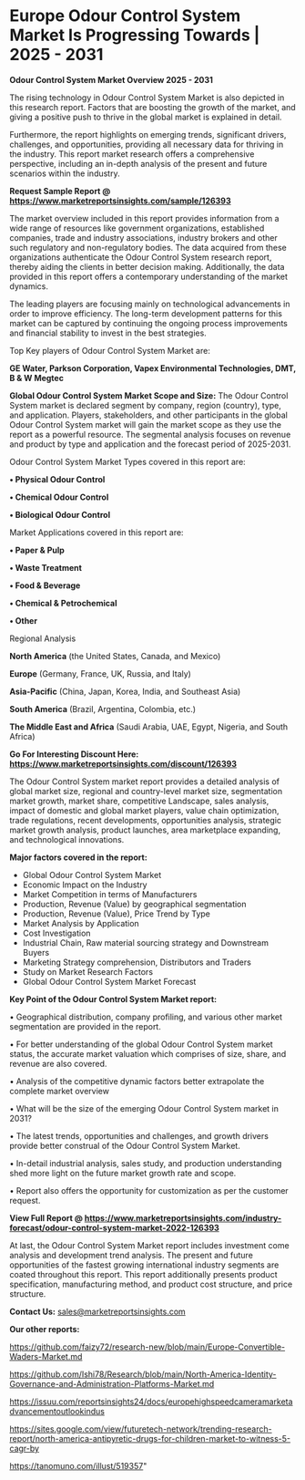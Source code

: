 # Europe Odour Control System Market Is Progressing Towards | 2025 - 2031

<Strong> Odour Control System Market Overview 2025 - 2031</strong>

The rising technology in Odour Control System Market is also depicted in this research report. Factors that are boosting the growth of the market, and giving a positive push to thrive in the global market is explained in detail.

Furthermore, the report highlights on emerging trends, significant drivers, challenges, and opportunities, providing all necessary data for thriving in the industry. This report market research offers a comprehensive perspective, including an in-depth analysis of the present and future scenarios within the industry.

<strong>Request Sample Report @ <a href=https://www.marketreportsinsights.com/sample/126393>https://www.marketreportsinsights.com/sample/126393</a></strong>

The market overview included in this report provides information from a wide range of resources like government organizations, established companies, trade and industry associations, industry brokers and other such regulatory and non-regulatory bodies. The data acquired from these organizations authenticate the Odour Control System research report, thereby aiding the clients in better decision making. Additionally, the data provided in this report offers a contemporary understanding of the market dynamics.

The leading players are focusing mainly on technological advancements in order to improve efficiency. The long-term development patterns for this market can be captured by continuing the ongoing process improvements and financial stability to invest in the best strategies.

Top Key players of Odour Control System Market are:

<strong>GE Water, Parkson Corporation, Vapex Environmental Technologies, DMT, B & W Megtec</strong>

<strong><b>Global Odour Control System Market Scope and Size:</b></strong>
The Odour Control System market is declared segment by company, region (country), type, and application. Players, stakeholders, and other participants in the global Odour Control System market will gain the market scope as they use the report as a powerful resource. The segmental analysis focuses on revenue and product by type and application and the forecast period of 2025-2031.

Odour Control System Market Types covered in this report are:

<strong>• Physical Odour Control

• Chemical Odour Control

• Biological Odour Control</strong>

Market Applications covered in this report are:

<strong>• Paper & Pulp

• Waste Treatment

• Food & Beverage

• Chemical & Petrochemical

• Other</strong> 

Regional Analysis

<strong>North America</strong> (the United States, Canada, and Mexico)

<strong>Europe</strong> (Germany, France, UK, Russia, and Italy)

<strong>Asia-Pacific</strong> (China, Japan, Korea, India, and Southeast Asia)

<strong>South America</strong> (Brazil, Argentina, Colombia, etc.)

<strong>The Middle East and Africa</strong> (Saudi Arabia, UAE, Egypt, Nigeria, and South Africa)

<strong>Go For Interesting Discount Here: <a href=https://www.marketreportsinsights.com/discount/126393>https://www.marketreportsinsights.com/discount/126393</a></strong>

The Odour Control System market report provides a detailed analysis of global market size, regional and country-level market size, segmentation market growth, market share, competitive Landscape, sales analysis, impact of domestic and global market players, value chain optimization, trade regulations, recent developments, opportunities analysis, strategic market growth analysis, product launches, area marketplace expanding, and technological innovations.

<strong><b>Major factors covered in the report:</b></strong>
<ul>
  <li>Global Odour Control System Market </li>
  <li>Economic Impact on the Industry</li>
  <li>Market Competition in terms of Manufacturers</li>
  <li>Production, Revenue (Value) by geographical segmentation</li>
  <li>Production, Revenue (Value), Price Trend by Type</li>
  <li>Market Analysis by Application</li>
  <li>Cost Investigation</li>
  <li>Industrial Chain, Raw material sourcing strategy and Downstream Buyers</li>
  <li>Marketing Strategy comprehension, Distributors and Traders</li>
  <li>Study on Market Research Factors</li>
  <li>Global Odour Control System Market Forecast</li>
</ul>

<strong><b>Key Point of the Odour Control System Market report:</b></strong>

• Geographical distribution, company profiling, and various other market segmentation are provided in the report.

• For better understanding of the global Odour Control System market status, the accurate market valuation which comprises of size, share, and revenue are also covered.

• Analysis of the competitive dynamic factors better extrapolate the complete market overview

• What will be the size of the emerging Odour Control System market in 2031?

• The latest trends, opportunities and challenges, and growth drivers provide better construal of the Odour Control System Market.

• In-detail industrial analysis, sales study, and production understanding shed more light on the future market growth rate and scope.

• Report also offers the opportunity for customization as per the customer request.

<strong><b>View Full Report @ <a href=https://www.marketreportsinsights.com/industry-forecast/odour-control-system-market-2022-126393>https://www.marketreportsinsights.com/industry-forecast/odour-control-system-market-2022-126393</a></b></strong>


At last, the Odour Control System Market report includes investment come analysis and development trend analysis. The present and future opportunities of the fastest growing international industry segments are coated throughout this report. This report additionally presents product specification, manufacturing method, and product cost structure, and price structure.

<strong>Contact Us:</strong>
sales@marketreportsinsights.com

<strong>Our other reports:</strong>

<a href=https://github.com/faizy72/research-new/blob/main/Europe-Convertible-Waders-Market.md>https://github.com/faizy72/research-new/blob/main/Europe-Convertible-Waders-Market.md</a>

<a href=https://github.com/Ishi78/Research/blob/main/North-America-Identity-Governance-and-Administration-Platforms-Market.md>https://github.com/Ishi78/Research/blob/main/North-America-Identity-Governance-and-Administration-Platforms-Market.md</a>

<a href=https://issuu.com/reportsinsights24/docs/europehighspeedcameramarketadvancementoutlookindus>https://issuu.com/reportsinsights24/docs/europehighspeedcameramarketadvancementoutlookindus</a>

<a href=https://sites.google.com/view/futuretech-network/trending-research-report/north-america-antipyretic-drugs-for-children-market-to-witness-5-cagr-by>https://sites.google.com/view/futuretech-network/trending-research-report/north-america-antipyretic-drugs-for-children-market-to-witness-5-cagr-by</a>

<a href=https://tanomuno.com/illust/519357>https://tanomuno.com/illust/519357</a>"
